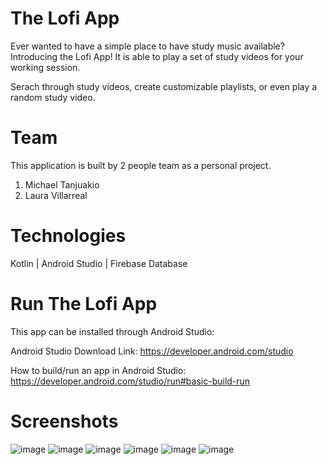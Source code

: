 # The Lofi App
Ever wanted to have a simple place to have study music available? Introducing the Lofi App! It is able to play a set of study videos for your working session.

Serach through study videos, create customizable playlists, or even play a random study video.

# Team
This application is built by 2 people team as a personal project.
1. Michael Tanjuakio
2. Laura Villarreal

# Technologies
Kotlin | Android Studio | Firebase Database

# Run The Lofi App
This app can be installed through Android Studio:

Android Studio Download Link: https://developer.android.com/studio

How to build/run an app in Android Studio: https://developer.android.com/studio/run#basic-build-run

# Screenshots
![image](https://github.com/Michael-Tanjuakio/lofiapp/assets/17733456/1676750b-64ed-4e40-94e5-272b45d40db1)
![image](https://github.com/Michael-Tanjuakio/lofiapp/assets/17733456/f3a541e4-b6f2-4b6a-ae11-c23f22dbd0dc)
![image](https://github.com/Michael-Tanjuakio/lofiapp/assets/17733456/7494a4c4-434e-440f-9b38-ebfe4af8acf7)
![image](https://github.com/Michael-Tanjuakio/lofiapp/assets/17733456/2ea362c1-1cda-4165-8f82-46a0213dffb0)
![image](https://github.com/Michael-Tanjuakio/lofiapp/assets/17733456/0a76da18-807f-4836-b4d2-759320c0d6c0)
![image](https://github.com/Michael-Tanjuakio/lofiapp/assets/17733456/77dd8276-9145-43f6-ba39-4e15be0ab75f)
